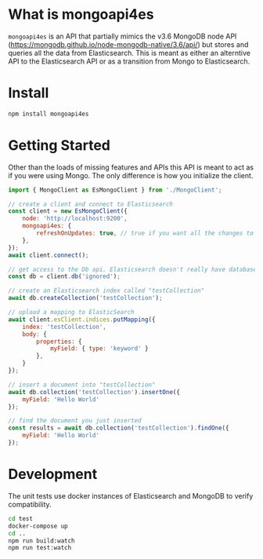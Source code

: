 
# What is mongoapi4es

`mongoapi4es` is an API that partially mimics the v3.6 MongoDB node API (https://mongodb.github.io/node-mongodb-native/3.6/api/)
but stores and queries all the data from Elasticsearch. This is meant as either an alterntive API to the Elasticsearch
API or as a transition from Mongo to Elasticsearch.

# Install

```bash
npm install mongoapi4es
```

# Getting Started

Other than the loads of missing features and APIs this API is meant to act as if you were using Mongo. The only
difference is how you initialize the client.

```javascript
import { MongoClient as EsMongoClient } from './MongoClient';

// create a client and connect to Elasticsearch
const client = new EsMongoClient({
    node: 'http://localhost:9200',
    mongoapi4es: {
        refreshOnUpdates: true, // true if you want all the changes to be immediately available for search with a performance impact
    },
});
await client.connect();

// get access to the Db api. Elasticsearch doesn't really have databases so the parameter is ignored.
const db = client.db('ignored');

// create an Elasticsearch index called "testCollection"
await db.createCollection('testCollection');

// upload a mapping to ElasticSearch
await client.esClient.indices.putMapping({
    index: 'testCollection',
    body: {
        properties: {
            myField: { type: 'keyword' }
        },
    }
});

// insert a document into "testCollection"
await db.collection('testCollection').insertOne({
    myField: 'Hello World'
});

// find the document you just inserted
const results = await db.collection('testCollection').findOne({
    myField: 'Hello World'
});
```

# Development

The unit tests use docker instances of Elasticsearch and MongoDB to verify compatibility.

```bash
cd test
docker-compose up
cd ..
npm run build:watch
npm run test:watch
```
